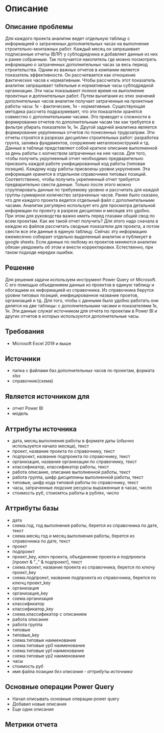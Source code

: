 # Описание
## Описание проблемы
Для каждого проекта аналитик ведет отдельную таблицу с информацией о затраченных дополнительных часах на выполнение строительно-монтажных работ. Каждый месяц он запрашивает подписанные отчеты (ВЛР) у субподрядчика и добавляет данные из них к ранее собранным. Так получается накопитель где можно посмотреть информацию о затраченных дополнительных часах за весь период строительства. 
Одним из важных отчетов в компании является показатель эффективности. Он рассчитвается как отношение фактических часов к нормативным. Чтобы рассчитать этот показатель аналитик запрашивает табельные и нормативные часы субподрядной организации. Эти часы показывают полное время на выполнение проектных и доплнительных работ. Путем вычитания из этих значений дополнительных часов аналитик получает затраченные на проектные работы часы: 1к - фактические, 1н - нормативные. Существующая методика рассчета подразумевает, что эти показатели хранятся совместно с дополнительными часами. Это приводит к сложности в формировании отчетов по дополнительным часам так как требуется в фильтре убирать показатели 1к, 1н.
Другой задачей аналитика является формирование укрупненных отчетов по понесенных трудозатрам. Эти отчеты строятся в разрезах дисциплин строительных работ: разработка грунта, заливка фундаментов, сооружение металлоконструкий и тд. Данные в таблице представляют собой краткое описание выполненной за день работы с колчеством затраченных на нее часов. Для того, чтобы получить укрупненный отчет необходимо предварительно присвоить каждой работе унифицированный код работы (типовая позиция). Каждому коду работы присвоены уровни укрупнения. Эта информация хранится в отдельном справочнике типовых позиций. Соответственно, чтобы получить укрепненный отчет требуется предварительно свести данные. Только после этого можно сгруппировать данные по требуемому уровню и рассчитать для каждой группы суммарное количество затраченных часов.
Ранее было сказано, что для каждого проекта ведется отдельный файл с дополнительными часами. Аналитик регулярно использует его для просмотра детальной информации по проекту в разрезе дисциплин и месяцев это удобно. При этом для руководства важно иметь перед глазами общий свод по всем проектам. Как же такой отчет получить? Для этого надо сначала в каждом из файлов рассчитать сводные показатели для проекта, а потом свести все эти данные в единую таблицу. Сейчас эту информацию ежемесячно собирает отдельно выделенный аналитик и публикует в google sheets. Если данные по любому из проектов меняются аналитик обязан уведомить об этом и внести корректировки. Естественно, при таком подходе нередки ошибки.
## Решение
Для решения задачи используем инструмент Power Query от Microsoft. С его помощью объеденияем данные из проектов в единую таблицу и обогащаем их информацией из справочника. Из справочника берутся уровни типовых позиций, инифицированное название проетов, организаций и тд. Для того, чтобы с данными было удобно работать они делятся на две таблицы: с дополнительными часами и показателями 1к, 1н. Эти данные служат источником для отчета по проектам в Power BI и других отчетов в которых используются дополнительные часы.
## Требования
- Microsoft Excel 2019 и выше
## Источники
- папка с файлами баз дополнительных часов по проектам, формата xlsx
- справочник(схема)
## Является источником для
- отчет Power BI
- модель
## Аттрибуты источника
- дата, месяц выполнения работы в формате даты (обычно используется начало месяца), текст
- проект, название проекта по справочнику, текст
- подпроект, название подпроекта по справочнику, текст
- организация, название организации по справочнику, текст
- классификатор, классификатор работы, текст
- работа описание, описание выполненной работы, текст
- работа группа, шифр дисциплины выполненной работы, текст
- типовые, шифр кода типовой работы по справочнику, текст
- часы, затраченные людские ресурсы выраженные в часах, число
- стоимость руб, стоиомтсь работы в рублях, число
## Аттрибуты базы
- дата
- схема.год, год выполнения работы, берется из справочника по дате, текст
- схема.месяц год и месяц выполнения работы, берется из справочника по дате, текст
- проект
- подпроект
- проект_key, ключ проекта, объединение проекта и подпроекта [проект & "_" & подпроект], текст
- схема.проект, название проекта из справочника, берется по ключу проект_key
- схема.подпроект, название подпроекта из справочника, берется по ключц проект_key
- организация
- организация_key
- схема.организация
- классификатор
- классификатор_key
- схема.классификатор с описанием
- работа описание
- работа группа
- типовые
- типовые_key
- схема.типовые наименование
- схема.типовые ур0 наименование
- схема.типовые ур1 наименование
- схема.типовые ур2 наименование
- часы
- стоимость руб
- имя файла
*позиции без описания - аттрибуты источника*
## Основные операции Power Query
- Начал описывать основные операции power query
- Добавил новые описания
- Еще одни описания
## Метрики отчета
